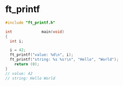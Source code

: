# ft_printf

```c
#include "ft_printf.h"

int				main(void)
{
  int i;

  i = 42;
  ft_printf("value: %d\n", i);
  ft_printf("string: %s %s!\n", "Hello", "World");
	return (0);
}
// value: 42
// string: Hello World
```

```console
```
